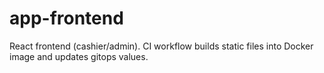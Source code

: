 # app-frontend

React frontend (cashier/admin). CI workflow builds static files into Docker image and updates gitops values.